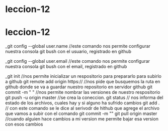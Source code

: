 # leccion-12
# leccion-12
_git config --global user.name   //este comando nos permite configurar nuestra consola git bush con el usuario, registrado en github

_git config --global user.email   //este comando nos permite configurar nuestra consola git bush con el email, registrado en github

_git init   //nos permite inicializar un respositorio  para prepararlo para subirlo a github
git remote add origin https://    //nos pide que busquemos la ruta en github donde se va a  guardar nuestro repositorio en servidor github
git commit -m " " //nos permite nombrar las versiones de nuestro respositorio
git push -u origin master  //se crea la coneccion.
git status    // nos informa del estado de los archivos, cuales hay y si alguno ha sufrido cambios
git add . // con este comando se le dice al serivodr de hithub que agrege el archivo que vamos a subir con el comando git commit -m ""
git pull origin master   //cuando alguien hace cambios a mi version me permite bajar esa version con esos cambios
